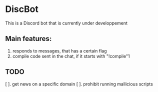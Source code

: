# DiscBot

This is a Discord bot that is currently under developpement

## Main features:
1. responds to messages, that has a certain flag
2. compile code sent in the chat, if it starts with "!compile"1


## TODO
 
[ ]. get news on a specific domain
[ ]. prohibit running mallicious scripts